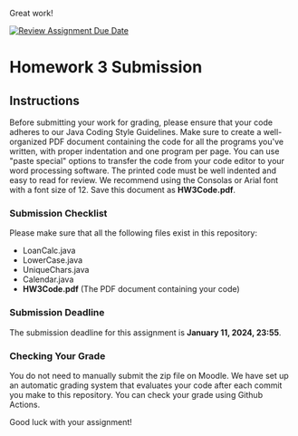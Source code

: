 Great work!

[![Review Assignment Due Date](https://classroom.github.com/assets/deadline-readme-button-24ddc0f5d75046c5622901739e7c5dd533143b0c8e959d652212380cedb1ea36.svg)](https://classroom.github.com/a/yFKKglOV)
# Homework 3 Submission

## Instructions

Before submitting your work for grading, please ensure that your code adheres to our Java Coding Style Guidelines. 
Make sure to create a well-organized PDF document containing the code for all the programs you've written, with proper indentation and one program per page.
You can use "paste special" options to transfer the code from your code editor to your word processing software.
The printed code must be well indented and easy to read for review. We recommend using the Consolas or Arial font with a font size of 12. Save this document as **HW3Code.pdf**.

### Submission Checklist

Please make sure that all the following files exist in this repository:

- LoanCalc.java
- LowerCase.java
- UniqueChars.java
- Calendar.java
- **HW3Code.pdf** (The PDF document containing your code)

### Submission Deadline

The submission deadline for this assignment is **January 11, 2024, 23:55**.

### Checking Your Grade

You do not need to manually submit the zip file on Moodle. 
We have set up an automatic grading system that evaluates your code after each commit you make to this repository. 
You can check your grade using Github Actions.

Good luck with your assignment!


